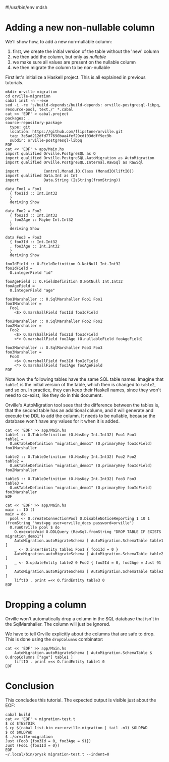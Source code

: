 #!/usr/bin/env mdsh

# Adding a new non-nullable column

We'll show how, to add a new non-nullable column:
1. first, we create the initial version of the table without the 'new' column
1. we then add the column, but only as *nullable*
1. we make sure all values are present on the nullable column
1. we then migrate the column to be non-nullable

First let's initialize a Haskell project. This is all explained in previous
tutorials.

```shell
mkdir orville-migration
cd orville-migration
cabal init -n --exe
sed -i -re 's/build-depends:/build-depends: orville-postgresql-libpq, resource-pool, text,/' *.cabal
cat << 'EOF' > cabal.project
packages: .
source-repository-package
  type: git
  location: https://github.com/flipstone/orville.git
  tag: 3e5ad212dfd777690baa4fef29cd103ddff9ec9b
  subdir: orville-postgresql-libpq
EOF
cat << 'EOF' > app/Main.hs
import qualified Orville.PostgreSQL as O
import qualified Orville.PostgreSQL.AutoMigration as AutoMigration
import qualified Orville.PostgreSQL.Internal.RawSql as RawSql

import           Control.Monad.IO.Class (MonadIO(liftIO))
import qualified Data.Int as Int
import           Data.String (IsString(fromString))

data Foo1 = Foo1
  { foo1Id :: Int.Int32
  }
  deriving Show

data Foo2 = Foo2
  { foo2Id :: Int.Int32
  , foo2Age :: Maybe Int.Int32
  }
  deriving Show

data Foo3 = Foo3
  { foo3Id :: Int.Int32
  , foo3Age :: Int.Int32
  }
  deriving Show

fooIdField :: O.FieldDefinition O.NotNull Int.Int32
fooIdField =
  O.integerField "id"

fooAgeField :: O.FieldDefinition O.NotNull Int.Int32
fooAgeField =
  O.integerField "age"

foo1Marshaller :: O.SqlMarshaller Foo1 Foo1
foo1Marshaller =
  Foo1
    <$> O.marshallField foo1Id fooIdField

foo2Marshaller :: O.SqlMarshaller Foo2 Foo2
foo2Marshaller =
  Foo2
    <$> O.marshallField foo2Id fooIdField
    <*> O.marshallField foo2Age (O.nullableField fooAgeField)

foo3Marshaller :: O.SqlMarshaller Foo3 Foo3
foo3Marshaller =
  Foo3
    <$> O.marshallField foo3Id fooIdField
    <*> O.marshallField foo3Age fooAgeField
EOF
```

Note how the following tables have the same SQL table names. Imagine that
`table1` is the initial version of the table, which then is changed to
`table2`, and so on. In practice, they can keep their Haskell names, since they
won't need to co-exist, like they do in this document.

Orville's AutoMigration tool sees that the difference between the tables is,
that the second table has an additional column, and it will generate and
execute the DDL to add the column. It needs to be nullable, because the database won't
have any values for it when it is added.

```shell
cat << 'EOF' >> app/Main.hs
table1 :: O.TableDefinition (O.HasKey Int.Int32) Foo1 Foo1
table1 =
  O.mkTableDefinition "migration_demo1" (O.primaryKey fooIdField) foo1Marshaller

table2 :: O.TableDefinition (O.HasKey Int.Int32) Foo2 Foo2
table2 =
  O.mkTableDefinition "migration_demo1" (O.primaryKey fooIdField) foo2Marshaller

table3 :: O.TableDefinition (O.HasKey Int.Int32) Foo3 Foo3
table3 =
  O.mkTableDefinition "migration_demo1" (O.primaryKey fooIdField) foo3Marshaller
EOF
```

```shell
cat << 'EOF' >> app/Main.hs
main :: IO ()
main = do
  pool <- O.createConnectionPool O.DisableNoticeReporting 1 10 1 (fromString "host=pg user=orville_docs password=orville")
  O.runOrville pool $ do
    O.executeVoid O.DDLQuery (RawSql.fromString "DROP TABLE IF EXISTS migration_demo1")
    AutoMigration.autoMigrateSchema [ AutoMigration.SchemaTable table1 ]
    _ <- O.insertEntity table1 Foo1 { foo1Id = 0 }
    AutoMigration.autoMigrateSchema [ AutoMigration.SchemaTable table2 ]
    _ <- O.updateEntity table2 0 Foo2 { foo2Id = 0, foo2Age = Just 91 }
    AutoMigration.autoMigrateSchema [ AutoMigration.SchemaTable table3 ]
    liftIO . print =<< O.findEntity table3 0
EOF
```

# Dropping a column

Orville won't automatically drop a column in the SQL database that isn't in the SqlMarshaller.
The column will just be ignored.

We have to tell Orville explicitly about the columns that are safe to drop.
This is done using the `dropColumns` combinator:

```shell
cat << 'EOF' >> app/Main.hs
    AutoMigration.autoMigrateSchema [ AutoMigration.SchemaTable $ O.dropColumns ["age"] table1 ]
    liftIO . print =<< O.findEntity table1 0
EOF
```

# Conclusion

This concludes this tutorial. The expected output is visible just about the EOF:

```shell
cabal build
cat << 'EOF' > migration-test.t
$ cd $TESTDIR
$ cp $(cabal list-bin exe:orville-migration | tail -n1) $OLDPWD
$ cd $OLDPWD
$ ./orville-migration
Just (Foo3 {foo3Id = 0, foo3Age = 91})
Just (Foo1 {foo1Id = 0})
EOF
~/.local/bin/prysk migration-test.t --indent=0
```

